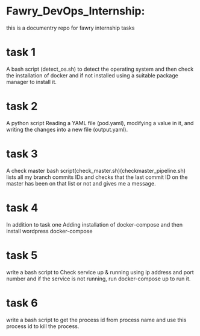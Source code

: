 # Fawry_DevOps_Internship:
this is a documentry repo for fawry internship tasks

# task 1
A bash script (detect_os.sh) to detect the operating system and then check the installation of docker and if not installed using a suitable package manager to install it.

# task 2
A python script Reading a YAML file (pod.yaml), modifying a value in it, and writing the changes into a new file (output.yaml).

# task 3
A check master bash script(check_master.sh)(checkmaster_pipeline.sh) lists all my branch commits IDs and checks that the last commit ID on the master has been on that list or not and gives me a message. 

# task 4
In addition to task one Adding installation of docker-compose and then install wordpress docker-compose

# task 5
write a bash script to Check service up & running using ip address and port number and if the service is not running, run docker-compose up to run it.

# task 6
write a bash script to get the process id from process name and use this process id to kill the process.
